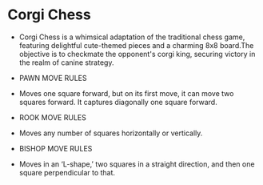 # Corgi Chess
 + Corgi Chess is a whimsical adaptation of the traditional chess game, featuring delightful cute-themed pieces and a charming 8x8 board.The objective is to checkmate the opponent's corgi king, securing victory in the realm of canine strategy. <br>

 + PAWN MOVE RULES 
 -  Moves one square forward, but on its first move, it can move two squares forward. It captures diagonally one square forward.
 + ROOK MOVE RULES 
 - Moves any number of squares horizontally or vertically.
 + BISHOP MOVE RULES 
 - Moves in an ‘L-shape,’ two squares in a straight direction, and then one square perpendicular to that.
